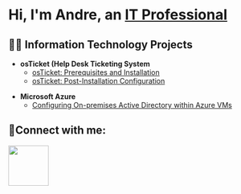 # Hi, I'm Andre, an [IT Professional](https://www.linkedin.com/in/andrejarboeII)  

## 👨‍💻 Information Technology Projects

- **osTicket (Help Desk Ticketing System**
  - [osTicket: Prerequisites and Installation](https://github.com/andrejarboe/osticket-prereqs)
  - [osTicket: Post-Installation Configuration](https://github.com/andrejarboe/osTicket-post-install-config)
<!-- 
  - osTicket: Post-Installation Configuration
  - osTicket: Ticket Lifecycle Examples 
-->
  
- **Microsoft Azure**
  - [Configuring On-premises Active Directory within Azure VMs](https://github.com/andrejarboe/configure-ad)
<!--
  - [Network Security Groups (NSGs) and Inspecting Network Protocols](https://github.com/andrejarboe/azure-network-protocols) 
-->

## 🤳Connect with me:

<img src="https://cdn.jsdelivr.net/npm/simple-icons@v3/icons/linkedin.svg" width="80" height="80" />
